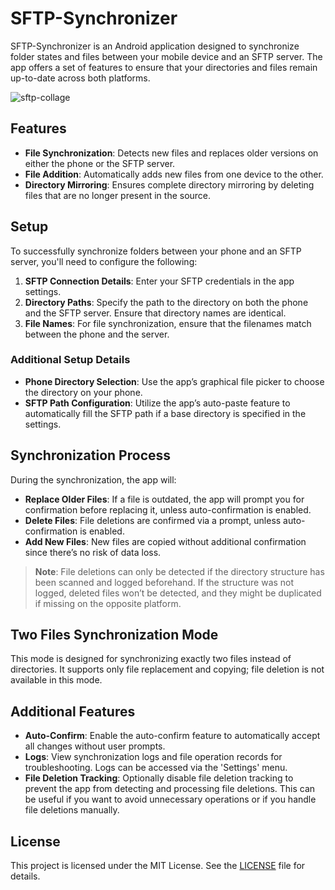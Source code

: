 # SFTP-Synchronizer

SFTP-Synchronizer is an Android application designed to synchronize folder states and files between
your mobile device and an SFTP server. The app offers a set of features to ensure that your
directories and files remain up-to-date across both platforms.

![sftp-collage](https://github.com/user-attachments/assets/5ee4961f-f977-4421-8fc8-23ffd87a9cab)

## Features

- **File Synchronization**: Detects new files and replaces older versions on either the phone or the
  SFTP server.
- **File Addition**: Automatically adds new files from one device to the other.
- **Directory Mirroring**: Ensures complete directory mirroring by deleting files that are no longer
  present in the source.

## Setup

To successfully synchronize folders between your phone and an SFTP server, you'll need to configure
the following:

1. **SFTP Connection Details**: Enter your SFTP credentials in the app settings.
2. **Directory Paths**: Specify the path to the directory on both the phone and the SFTP server.
   Ensure that directory names are identical.
3. **File Names**: For file synchronization, ensure that the filenames match between the phone and
   the server.

### Additional Setup Details

- **Phone Directory Selection**: Use the app’s graphical file picker to choose the directory on your
  phone.
- **SFTP Path Configuration**: Utilize the app’s auto-paste feature to automatically fill the SFTP
  path if a base directory is specified in the settings.

## Synchronization Process

During the synchronization, the app will:

- **Replace Older Files**: If a file is outdated, the app will prompt you for confirmation before
  replacing it, unless auto-confirmation is enabled.
- **Delete Files**: File deletions are confirmed via a prompt, unless auto-confirmation is enabled.
- **Add New Files**: New files are copied without additional confirmation since there’s no risk of
  data loss.

> **Note**: File deletions can only be detected if the directory structure has been scanned and
> logged beforehand. If the structure was not logged, deleted files won’t be detected, and they
> might
> be duplicated if missing on the opposite platform.

## Two Files Synchronization Mode

This mode is designed for synchronizing exactly two files instead of directories. It supports only
file replacement and copying; file deletion is not available in this mode.

## Additional Features

- **Auto-Confirm**: Enable the auto-confirm feature to automatically accept all changes without user
  prompts.
- **Logs**: View synchronization logs and file operation records for troubleshooting. Logs can be
  accessed via the 'Settings' menu.
- **File Deletion Tracking**: Optionally disable file deletion tracking to prevent the app from
  detecting and processing file deletions. This can be useful if you want to avoid unnecessary
  operations or if you handle file deletions manually.

## License

This project is licensed under the MIT License. See the [LICENSE](LICENSE) file for details.
